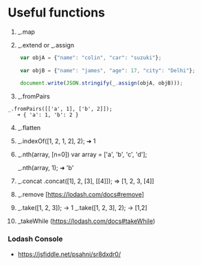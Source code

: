 # Useful functions

1. _.map

2. _.extend or _.assign
```javascript
    var objA = {"name": "colin", "car": "suzuki"};
    
    var objB = {"name": "james", "age": 17, "city": "Delhi"};
    
    document.write(JSON.stringify(_.assign(objA, objB))); 
```

3. _.fromPairs
```javscript
_.fromPairs([['a', 1], ['b', 2]]);
   ➜ { 'a': 1, 'b': 2 }
```

4. _.flatten

5. _.indexOf([1, 2, 1, 2], 2);
   ➜ 1

6. _.nth(array, [n=0])
     var array = ['a', 'b', 'c', 'd'];

    _.nth(array, 1);
    ➜ 'b'

7. _.concat
   .concat([1], 2, [3], [[4]]);  => [1, 2, 3, [4]]

8. _.remove [https://lodash.com/docs#remove]


9. _.take([1, 2, 3]); -> 1
   _.take([1, 2, 3], 2); -> [1,2]

10. _takeWhile (https://lodash.com/docs#takeWhile)

### Lodash Console
* https://jsfiddle.net/psahni/sr8dxdr0/
